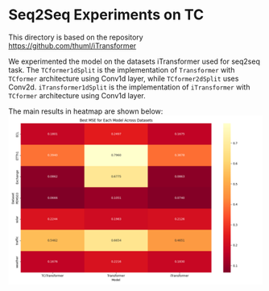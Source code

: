 # Seq2Seq Experiments on TC

This directory is based on the repository https://github.com/thuml/iTransformer

We experimented the model on the datasets iTransformer used for seq2seq task. The `TCformer1dSplit` is the implementation of `Transformer` with `TCformer` architecture using Conv1d layer, while `TCformer2dSplit` uses Conv2d. `iTransformer1dSplit` is the implementation of `iTransformer` with `TCformer` architecture using Conv1d layer.

The main results in heatmap are shown below:
![mse_heatmap](./mse_heatmap.png)